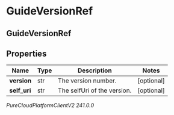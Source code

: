 # GuideVersionRef

## GuideVersionRef

## Properties

|Name | Type | Description | Notes|
|------------ | ------------- | ------------- | -------------|
| **version** | str | The version number. | [optional] |
| **self_uri** | str | The selfUri of the version. | [optional] |



_PureCloudPlatformClientV2 241.0.0_
